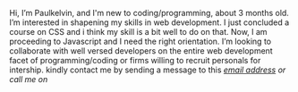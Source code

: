 <p>Hi, I’m Paulkelvin, and I'm new to coding/programming</h1>, about 3 months old.
I’m interested in shapening my skills in web development.
I just concluded a course on CSS and i think my skill is a bit well to do on that. Now, I am proceeding to Javascript and I need the right orientation.
I’m looking to collaborate with well versed developers on the entire web development facet of programming/coding or firms willing to recruit personals for intership.
kindly contact me by sending a message to this <em><a href="mailto:ibukunadesanya0@gmail.com">email address</a><em> or call me on <a href="Tel:+2348169826503>this number<a>, thanks</p>

<!---
Paulkelvin/Paulkelvin is a ✨ special ✨ repository because its `README.md` (this file) appears on your GitHub profile.
You can click the Preview link to take a look at your changes.
--->
